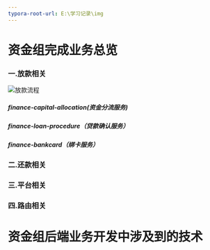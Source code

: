 ```yaml
---
typora-root-url: E:\学习记录\img
---
```


# 资金组完成业务总览

### 一.放款相关

![放款流程](/放款流程图.png)

##### finance-capital-allocation(资金分流服务)

##### finance-loan-procedure（贷款确认服务）

##### finance-bankcard（绑卡服务）

### 二.还款相关

### 三.平台相关

### 四.路由相关

# 资金组后端业务开发中涉及到的技术